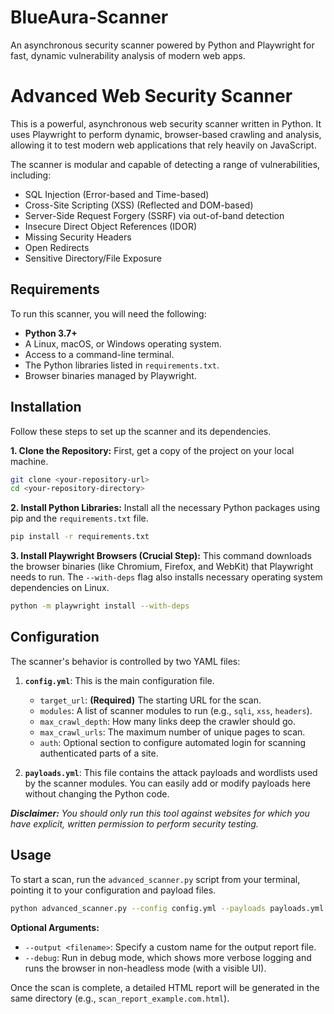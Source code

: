 # BlueAura-Scanner
An asynchronous security scanner powered by Python and Playwright for fast, dynamic vulnerability analysis of modern web apps.
# Advanced Web Security Scanner

This is a powerful, asynchronous web security scanner written in Python. It uses Playwright to perform dynamic, browser-based crawling and analysis, allowing it to test modern web applications that rely heavily on JavaScript.

The scanner is modular and capable of detecting a range of vulnerabilities, including:
-   SQL Injection (Error-based and Time-based)
-   Cross-Site Scripting (XSS) (Reflected and DOM-based)
-   Server-Side Request Forgery (SSRF) via out-of-band detection
-   Insecure Direct Object References (IDOR)
-   Missing Security Headers
-   Open Redirects
-   Sensitive Directory/File Exposure

## Requirements

To run this scanner, you will need the following:

-   **Python 3.7+**
-   A Linux, macOS, or Windows operating system.
-   Access to a command-line terminal.
-   The Python libraries listed in `requirements.txt`.
-   Browser binaries managed by Playwright.

## Installation

Follow these steps to set up the scanner and its dependencies.

**1. Clone the Repository:**
First, get a copy of the project on your local machine.
```bash
git clone <your-repository-url>
cd <your-repository-directory>
```

**2. Install Python Libraries:**
Install all the necessary Python packages using pip and the `requirements.txt` file.
```bash
pip install -r requirements.txt
```

**3. Install Playwright Browsers (Crucial Step):**
This command downloads the browser binaries (like Chromium, Firefox, and WebKit) that Playwright needs to run. The `--with-deps` flag also installs necessary operating system dependencies on Linux.
```bash
python -m playwright install --with-deps
```

## Configuration

The scanner's behavior is controlled by two YAML files:

1.  **`config.yml`**: This is the main configuration file.
    -   `target_url`: **(Required)** The starting URL for the scan.
    -   `modules`: A list of scanner modules to run (e.g., `sqli`, `xss`, `headers`).
    -   `max_crawl_depth`: How many links deep the crawler should go.
    -   `max_crawl_urls`: The maximum number of unique pages to scan.
    -   `auth`: Optional section to configure automated login for scanning authenticated parts of a site.

2.  **`payloads.yml`**: This file contains the attack payloads and wordlists used by the scanner modules. You can easily add or modify payloads here without changing the Python code.

***Disclaimer:** You should only run this tool against websites for which you have explicit, written permission to perform security testing.*

## Usage

To start a scan, run the `advanced_scanner.py` script from your terminal, pointing it to your configuration and payload files.

```bash
python advanced_scanner.py --config config.yml --payloads payloads.yml
```

**Optional Arguments:**
-   `--output <filename>`: Specify a custom name for the output report file.
-   `--debug`: Run in debug mode, which shows more verbose logging and runs the browser in non-headless mode (with a visible UI).

Once the scan is complete, a detailed HTML report will be generated in the same directory (e.g., `scan_report_example.com.html`).
